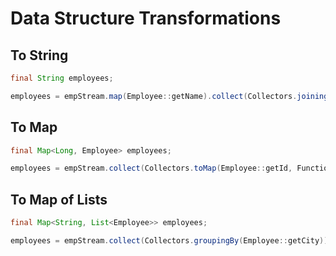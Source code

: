 # Data Structure Transformations

## To String

```java
final String employees;

employees = empStream.map(Employee::getName).collect(Collectors.joining(", "));
```

## To Map

```java
final Map<Long, Employee> employees;

employees = empStream.collect(Collectors.toMap(Employee::getId, Function.identity()));
```

## To Map of Lists

```java
final Map<String, List<Employee>> employees;

employees = empStream.collect(Collectors.groupingBy(Employee::getCity));
```

